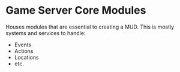 # Game Server Core Modules
Houses modules that are essential to creating a MUD. This is mostly systems and services to handle:

- Events
- Actions
- Locations
- etc.

